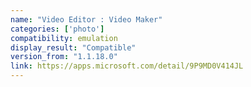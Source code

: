 ```yaml
---
name: "Video Editor : Video Maker"
categories: ['photo']
compatibility: emulation
display_result: "Compatible"
version_from: "1.1.18.0"
link: https://apps.microsoft.com/detail/9P9MD0V414JL
---
```

